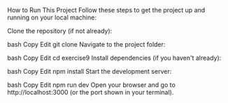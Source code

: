 How to Run This Project
Follow these steps to get the project up and running on your local machine:

Clone the repository (if not already):

bash
Copy
Edit
git clone <your-repo-url>
Navigate to the project folder:

bash
Copy
Edit
cd exercise9
Install dependencies (if you haven't already):

bash
Copy
Edit
npm install
Start the development server:

bash
Copy
Edit
npm run dev
Open your browser and go to http://localhost:3000 (or the port shown in your terminal).